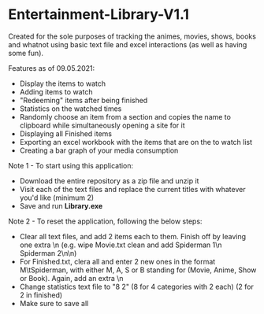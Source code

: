 # Entertainment-Library-V1.1
Created for the sole purposes of tracking the animes, movies, shows, books and whatnot using basic text file and excel interactions (as well as having some fun).

Features as of 09.05.2021:

- Display the items to watch
- Adding items to watch
- "Redeeming" items after being finished
- Statistics on the watched times
- Randomly choose an item from a section and copies the name to clipboard while simultaneously opening a site for it
- Displaying all Finished items
- Exporting an excel workbook with the items that are on the to watch list
- Creating a bar graph of your media consumption

Note 1 - To start using this application:
- Download the entire repository as a zip file and unzip it
- Visit each of the text files and replace the current titles with whatever you'd like (minimum 2)
- Save and run **Library.exe**

Note 2 - To reset the application, following the below steps:
- Clear all text files, and add 2 items each to them. Finish off by leaving one extra \n (e.g. wipe Movie.txt clean and add Spiderman 1\n Spiderman 2\n\n)
- For Finished.txt, clera all and enter 2 new ones in the format M\tSpiderman, with either M, A, S or B standing for (Movie, Anime, Show or Book). Again, add an extra \n
- Change statistics text file to "8 2" (8 for 4 categories with 2 each) (2 for 2 in finished)
- Make sure to save all
